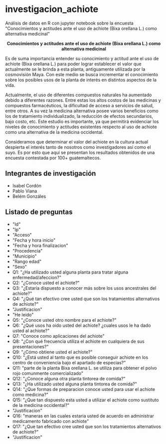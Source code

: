 # investigacion_achiote
Análisis de datos en R con jupyter notebook sobre la encuesta "Conocimientos y actitudes ante el uso de achiote (Bixa orellana L.) como alternativa medicinal"
<p align="center">
 <b>Conocimientos y actitudes ante el uso de achiote (Bixa orellana L.) como alternativa medicinal</b>
</p>


Es de suma importancia entender su conocimiento y actitud ante el uso de achiote (Bixa orellana L.) para poder lograr establecer el valor que actualmente se le brinda a esta planta, antiguamente utilizada por la cosmovisión Maya. Con este medio se busca incrementar el conocimiento sobre los posibles usos de la planta de interés en distintos aspectos de la vida.

Actualmente, el uso de diferentes compuestos naturales ha aumentado debido a diferentes razones. Entre estas los altos costos de las medicinas y compuestos farmacéuticos, la dificultad de acceso a servicios de salud, entre otros. A su vez la medicina alternativa posee varios beneficios como los de tratamiento individualizado, la reducción de efectos secundarios, bajo costo, etc. Este estudio es importante, ya que permitirá evidenciar los niveles de conocimiento y actitudes existentes  respecto al uso de achiote como una alternativa de la medicina occidental. 

Consideramos que determinar el valor del achiote en la cultura actual despierta el interés tanto de nosotros como investigadores así como el suyo. Es por esto que aquí se presentan los resultados obtenidos de una encuesta contestada por 100+ guatemaltecos.


## Integrantes de investigación
- Isabel Cordón
- Pablo Viana
- Belém Gonzáles

## Listado de preguntas 
* "Id"
* "Ip"
* "Acceso"
* "Fecha y hora inicio"
* "Fecha y hora finalizacion"
* "Procedencia"
* "Municipio"
* "Rango edad"
* "Sexo"
* Q1: "¿Ha utilizado usted alguna planta para tratar alguna enfermedad/afeccion?"
* Q2: "¿Conoce usted el achiote?"
* Q3: "¿Estaría dispuesto a conocer más sobre los usos ancestrales del achiote?"
* Q4: "¿Qué tan efectivo cree usted que son los tratamientos alternativos de achiote?"
* "Justificacion"
* "He leido"
* Q5: "¿Conoce usted otro nombre para el achiote?"
* Q6: "¿Qué usos ha oido usted del achiote? ¿cuales usos le ha dado usted al achiote?"
* Q7: "Conoce como aplicaciones del achiote"
* Q8: "¿Con qué frecuencia utiliza el achiote en cualquiera de sus presentaciones?"
* Q9: "¿Cómo obtiene usted el achiote?"
* Q10: "¿Está usted al tanto que es posible conseguir achiote en los centro de conveniencia bajo el apartado de especias?"
* Q11: "parte de la planta Bixa orellana L. se utiliza para obtener el polvo rojo comunmente comercializado"
* Q12: "¿Conoce alguna otra planta tintorea de comida?"
* Q13: "¿Ha utilizado usted alguna planta tintorea de comida?"
* Q14: "¿Que formas de preparacion conoce usted para usar el achiote como medicina?"
* Q15: "¿Que tan dispuesto esta usted a utilizar el achiote como sustituto de la medicina occidental?"
* "Justificacion"
* Q16: "maneras en las cuales estaria usted de acuerdo en administrar medicamento fabricado con achiote"
* Q17: "¿Que tan efectivo cree usted que son los tratamientos alternativos de achiote?"
* "Justificacion"